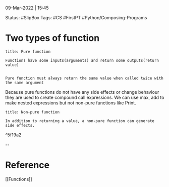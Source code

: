 09-Mar-2022 | 15:45

Status: #SlipBox 
Tags: #CS #FirstPT #Python/Composing-Programs 


# Two types of function

```ad-note
title: Pure function

Functions have some inputs(arguments) and return some outputs(return value)

```

```ad-tip

Pure function must always return the same value when called twice with the same argument
```

Because pure functions do not have any side effects or change behaviour they are used to create compound call expressions.
We can use max, add to make nested expressions but not non-pure functions like Print.

```ad-note
title: Non-pure function

In addition to returning a value, a non-pure function can generate side effects.
```

^5f19a2

--

# Reference

[[Functions]]